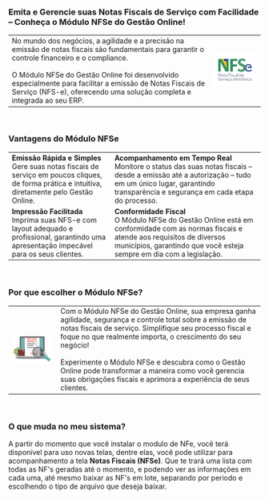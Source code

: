 ### Emita e Gerencie suas Notas Fiscais de Serviço com Facilidade – Conheça o Módulo NFSe do Gestão Online!

|||
|-|-|
|No mundo dos negócios, a agilidade e a precisão na emissão de notas fiscais são fundamentais para garantir o controle financeiro e o compliance.<br><br>O Módulo NFSe do Gestão Online foi desenvolvido especialmente para facilitar a emissão de Notas Fiscais de Serviço (NFS-e), oferecendo uma solução completa e integrada ao seu ERP.|![](https://github.com/Gestao-Online/public-docs/blob/7ffdafceb463440138d1e44b6616e2f964be5b7e/erp-v2/marketplace/extensions/br.com.gestao-online.module.nfse/assets/modulo_nfse_03.png?raw=true)|

<br>

### Vantagens do Módulo NFSe

| | |
|-|-|
|**Emissão Rápida e Simples**<br>Gere suas notas fiscais de serviço em poucos cliques, de forma prática e intuitiva, diretamente pelo Gestão Online.|**Acompanhamento em Tempo Real**<br>Monitore o status das suas notas fiscais – desde a emissão até a autorização – tudo em um único lugar, garantindo transparência e segurança em cada etapa do processo.|
|**Impressão Facilitada**<br>Imprima suas NFS-e com layout adequado e profissional, garantindo uma apresentação impecável para os seus clientes.|**Conformidade Fiscal**<br>O Módulo NFSe do Gestão Online está em conformidade com as normas fiscais e atende aos requisitos de diversos municípios, garantindo que você esteja sempre em dia com a legislação.|

<br>

### Por que escolher o Módulo NFSe?

| | |
|-|-|
|![](https://github.com/Gestao-Online/public-docs/blob/d886729b4181aadd3c53db3780f2f0cb375f298d/erp-v2/marketplace/extensions/br.com.gestao-online.module.nfse/assets/modulo_nfse_04.png?raw=true) |Com o Módulo NFSe do Gestão Online, sua empresa ganha agilidade, segurança e controle total sobre a emissão de notas fiscais de serviço. Simplifique seu processo fiscal e foque no que realmente importa, o crescimento do seu negócio!<br><br>Experimente o Módulo NFSe e descubra como o Gestão Online pode transformar a maneira como você gerencia suas obrigações fiscais e aprimora a experiência de seus clientes. |

<br>

### O que muda no meu sistema?

A partir do momento que você instalar o modulo de NFe, você terá disponível para uso novas telas, dentre elas, você pode utilizar para acompanhamento a tela **Notas Fiscais (NFSe)**. Que te trará uma lista com todas as NF's geradas até o momento, e podendo ver as informações em cada uma, até mesmo baixar as NF's em lote, separando por periodo e escolhendo o tipo de arquivo que deseja baixar.